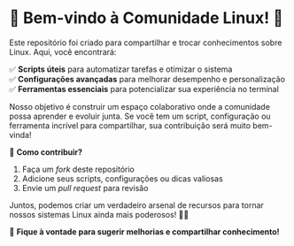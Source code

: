 # 🚀 Bem-vindo à Comunidade Linux! 🖖  

Este repositório foi criado para compartilhar e trocar conhecimentos sobre Linux. Aqui, você encontrará:  

✅ **Scripts úteis** para automatizar tarefas e otimizar o sistema  
✅ **Configurações avançadas** para melhorar desempenho e personalização  
✅ **Ferramentas essenciais** para potencializar sua experiência no terminal  

Nosso objetivo é construir um espaço colaborativo onde a comunidade possa aprender e evoluir junta. Se você tem um script, configuração ou ferramenta incrível para compartilhar, sua contribuição será muito bem-vinda!  

🔗 **Como contribuir?**  
1. Faça um *fork* deste repositório  
2. Adicione seus scripts, configurações ou dicas valiosas  
3. Envie um *pull request* para revisão  

Juntos, podemos criar um verdadeiro arsenal de recursos para tornar nossos sistemas Linux ainda mais poderosos! 💪🐧  

📢 **Fique à vontade para sugerir melhorias e compartilhar conhecimento!**  
